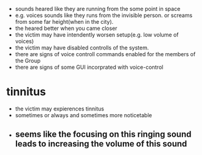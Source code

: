 - sounds heared like they are running from the some point in space
 - e.g. voices sounds like they runs from the invisible person. or screams from some far height(when in the city).
 - the heared better when you came closer
 - the victim may have intendently worsen setup(e.g. low volume of voices)
 - the victim may have disabled controlls of the system.
 - there are signs of voice controll commands enabled for the members of the Group
 - there are signs of some GUI incorprated with voice-control
# tinnitus
- the victim may expierences tinnitus
 - sometimes or always and sometimes more noticetable
 - seems like the focusing on  this ringing sound leads to increasing the volume of this sound
   - 
